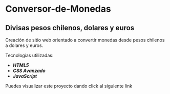 # Conversor-de-Monedas
## Divisas pesos chilenos, dolares y euros

Creación de sitio web orientado a convertir monedas desde pesos chilenos a dolares y euros.

Tecnologías utilizadas:
- _**HTML5**_
- _**CSS Avanzado**_ 
- _**JavaScript**_


Puedes visualizar este proyecto dando click al siguiente link 
